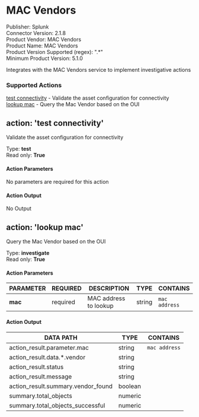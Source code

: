 [comment]: # "Auto-generated SOAR connector documentation"
# MAC Vendors

Publisher: Splunk  
Connector Version: 2\.1\.8  
Product Vendor: MAC Vendors  
Product Name: MAC Vendors  
Product Version Supported (regex): "\.\*"  
Minimum Product Version: 5\.1\.0  

Integrates with the MAC Vendors service to implement investigative actions

### Supported Actions  
[test connectivity](#action-test-connectivity) - Validate the asset configuration for connectivity  
[lookup mac](#action-lookup-mac) - Query the Mac Vendor based on the OUI  

## action: 'test connectivity'
Validate the asset configuration for connectivity

Type: **test**  
Read only: **True**

#### Action Parameters
No parameters are required for this action

#### Action Output
No Output  

## action: 'lookup mac'
Query the Mac Vendor based on the OUI

Type: **investigate**  
Read only: **True**

#### Action Parameters
PARAMETER | REQUIRED | DESCRIPTION | TYPE | CONTAINS
--------- | -------- | ----------- | ---- | --------
**mac** |  required  | MAC address to lookup | string |  `mac address` 

#### Action Output
DATA PATH | TYPE | CONTAINS
--------- | ---- | --------
action\_result\.parameter\.mac | string |  `mac address` 
action\_result\.data\.\*\.vendor | string | 
action\_result\.status | string | 
action\_result\.message | string | 
action\_result\.summary\.vendor\_found | boolean | 
summary\.total\_objects | numeric | 
summary\.total\_objects\_successful | numeric | 